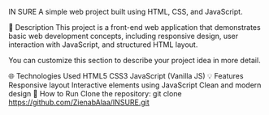IN SURE
A simple web project built using HTML, CSS, and JavaScript.

📌 Description
This project is a front-end web application that demonstrates basic web development concepts, including responsive design, user interaction with JavaScript, and structured HTML layout.

You can customize this section to describe your project idea in more detail.

🌐 Technologies Used
HTML5
CSS3
JavaScript (Vanilla JS)
💡 Features
Responsive layout
Interactive elements using JavaScript
Clean and modern design
🚀 How to Run
Clone the repository:
git clone https://github.com/ZienabAlaa/INSURE.git
